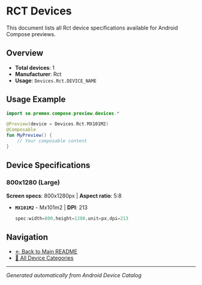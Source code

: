# RCT Devices

This document lists all Rct device specifications available for Android Compose previews.

## Overview

- **Total devices**: 1
- **Manufacturer**: Rct
- **Usage**: `Devices.Rct.DEVICE_NAME`

## Usage Example

```kotlin
import se.premex.compose.preview.devices.*

@Preview(device = Devices.Rct.MX101M2)
@Composable
fun MyPreview() {
    // Your composable content
}
```

## Device Specifications

### 800x1280 (Large)

**Screen specs**: 800x1280px | **Aspect ratio**: 5:8

- **`MX101M2`** - Mx101m2 | **DPI**: 213
  ```kotlin
  spec:width=800,height=1280,unit=px,dpi=213
  ```

## Navigation

- [← Back to Main README](../../README.md)
- [📱 All Device Categories](../README.md)

---
*Generated automatically from Android Device Catalog*
